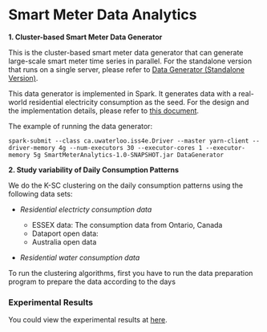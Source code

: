 Smart Meter Data Analytics
============================================

**1. Cluster-based Smart Meter Data Generator**

This is the cluster-based smart meter data generator that can generate large-scale smart meter time series in parallel. For the standalone version that runs on a single server, please refer to [Data Generator (Standalone Version)](https://github.com/xiufengliu/DataGenerator-Standalone-Version). 

This data generator is implemented in Spark. It generates data with a real-world residential electricity consumption as the seed. For the design and the implementation details, please refer to [this document](docs/DataGenerator.pdf).

The example of running the data generator:

    spark-submit --class ca.uwaterloo.iss4e.Driver --master yarn-client --driver-memory 4g --num-executors 30 --executor-cores 1 --executor-memory 5g SmartMeterAnalytics-1.0-SNAPSHOT.jar DataGenerator 

**2. Study variability of Daily Consumption Patterns**

We do the K-SC clustering on the daily consumption patterns using the following data sets:

* _Residential electricty consumption data_
   * ESSEX data: The consumption data from Ontario, Canada
   * Dataport open data: 
   * Australia open data
 
* _Residential water consumption data_
 
To run the clustering algorithms, first you have to run the data preparation program to prepare the data according to the days

### Experimental Results

You could view the experimental results at [here](http://nbviewer.jupyter.org/github/xiufengliu/SmartMeterDataAnalytics/blob/master/experiments/clustering/Figures.ipynb).